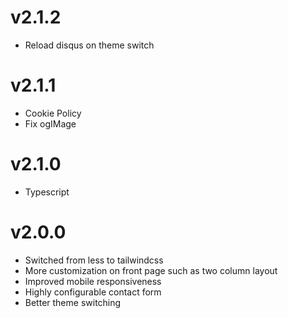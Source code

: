 # v2.1.2

- Reload disqus on theme switch

# v2.1.1

- Cookie Policy
- Fix ogIMage

# v2.1.0

- Typescript


# v2.0.0

- Switched from less to tailwindcss
- More customization on front page such as two column layout
- Improved mobile responsiveness
- Highly configurable contact form
- Better theme switching